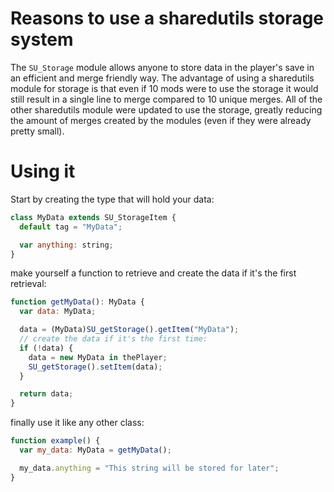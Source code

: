 # Reasons to use a sharedutils storage system
The `SU_Storage` module allows anyone to store data in the player's save in an efficient and merge friendly way.
The advantage of using a sharedutils module for storage is that even if 10 mods were to use the storage it would
still result in a single line to merge compared to 10 unique merges. All of the other sharedutils module were updated
to use the storage, greatly reducing the amount of merges created by the modules (even if they were already pretty small).

# Using it
Start by creating the type that will hold your data:
```js
class MyData extends SU_StorageItem {
  default tag = "MyData";

  var anything: string;
}
```
make yourself a function to retrieve and create the data if it's the first retrieval:
```js
function getMyData(): MyData {
  var data: MyData;

  data = (MyData)SU_getStorage().getItem("MyData");
  // create the data if it's the first time:
  if (!data) {
    data = new MyData in thePlayer;
    SU_getStorage().setItem(data);
  }

  return data;
}
```
finally use it like any other class:
```js
function example() {
  var my_data: MyData = getMyData();

  my_data.anything = "This string will be stored for later";
}
```
